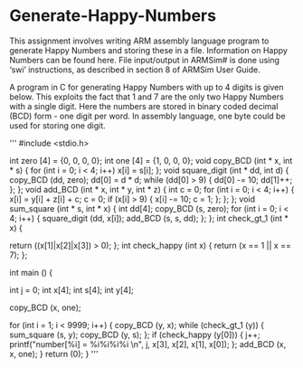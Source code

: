 # Generate-Happy-Numbers

This assignment involves writing ARM assembly language program to generate Happy Numbers and storing these in a file. Information on Happy Numbers can be found here. File input/output in ARMSim# is done using ‘swi’ instructions, as described in section 8 of ARMSim User Guide.

A program in C for generating Happy Numbers with up to 4 digits is given below. This exploits the fact that 1 and 7 are the only two Happy Numbers with a single digit. Here the numbers are stored in binary coded decimal (BCD) form - one digit per word. In assembly language, one byte could be used for storing one digit.

'''
#include <stdio.h>

int zero [4] = {0, 0, 0, 0};
int one [4] = {1, 0, 0, 0};
void copy_BCD (int * x, int * s) {
for (int i = 0; i < 4; i++)
x[i] = s[i];
};
void square_digit (int * dd, int d) {
copy_BCD (dd, zero);
dd[0] = d * d;
while (dd[0] > 9) {
dd[0] -= 10;
dd[1]++;
};
};
void add_BCD (int * x, int * y, int * z) {
int c = 0;
for (int i = 0; i < 4; i++) {
x[i] = y[i] + z[i] + c;
c = 0;
if (x[i] > 9) {
x[i] -= 10; c = 1;
};
};
};
void sum_square (int * s, int * x) {
int dd[4];
copy_BCD (s, zero);
for (int i = 0; i < 4; i++) {
square_digit (dd, x[i]);
add_BCD (s, s, dd);
};
};
int check_gt_1 (int * x) {

return ((x[1]|x[2]|x[3]) > 0);
};
int check_happy (int x) {
return (x == 1 || x == 7);
};

int main () {

int j = 0;
int x[4];
int s[4];
int y[4];

copy_BCD (x, one);

for (int i = 1; i < 9999; i++) {
copy_BCD (y, x);
while (check_gt_1 (y)) {
sum_square (s, y);
copy_BCD (y, s);
};
if (check_happy (y[0])) {
j++;
printf("number[%i] = %i%i%i%i \n", j, x[3], x[2], x[1], x[0]);
};
add_BCD (x, x, one);
}
return (0);
}
'''

